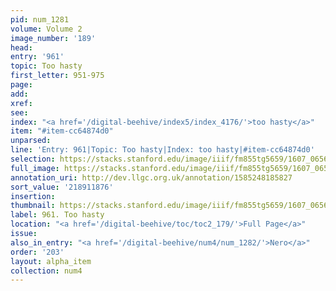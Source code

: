 ```yaml
---
pid: num_1281
volume: Volume 2
image_number: '189'
head:
entry: '961'
topic: Too hasty
first_letter: 951-975
page:
add:
xref:
see:
index: "<a href='/digital-beehive/index5/index_4176/'>too hasty</a>"
item: "#item-cc64874d0"
unparsed:
line: 'Entry: 961|Topic: Too hasty|Index: too hasty|#item-cc64874d0'
selection: https://stacks.stanford.edu/image/iiif/fm855tg5659/1607_0656/365,1876,2853,667/full/0/default.jpg
full_image: https://stacks.stanford.edu/image/iiif/fm855tg5659/1607_0656/full/full/0/default.jpg
annotation_uri: http://dev.llgc.org.uk/annotation/1585248185827
sort_value: '218911876'
insertion:
thumbnail: https://stacks.stanford.edu/image/iiif/fm855tg5659/1607_0656/365,1876,600,180/250,/0/default.jpg
label: 961. Too hasty
location: "<a href='/digital-beehive/toc/toc2_179/'>Full Page</a>"
issue:
also_in_entry: "<a href='/digital-beehive/num4/num_1282/'>Nero</a>"
order: '203'
layout: alpha_item
collection: num4
---
```

